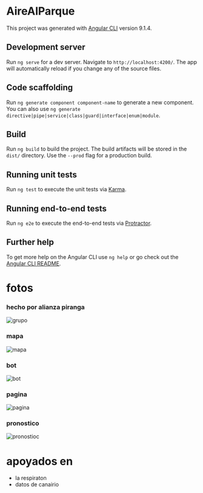 # AireAlParque

This project was generated with [Angular CLI](https://github.com/angular/angular-cli) version 9.1.4.

## Development server

Run `ng serve` for a dev server. Navigate to `http://localhost:4200/`. The app will automatically reload if you change any of the source files.

## Code scaffolding

Run `ng generate component component-name` to generate a new component. You can also use `ng generate directive|pipe|service|class|guard|interface|enum|module`.

## Build

Run `ng build` to build the project. The build artifacts will be stored in the `dist/` directory. Use the `--prod` flag for a production build.

## Running unit tests

Run `ng test` to execute the unit tests via [Karma](https://karma-runner.github.io).

## Running end-to-end tests

Run `ng e2e` to execute the end-to-end tests via [Protractor](http://www.protractortest.org/).

## Further help

To get more help on the Angular CLI use `ng help` or go check out the [Angular CLI README](https://github.com/angular/angular-cli/blob/master/README.md).


# fotos
### hecho por alianza piranga
![grupo](https://wiki.unloquer.org/_media/personas/jero98772/git-mal-minuto/2021-04-17-183558_1541x893_scrot.png)
### mapa
![mapa](https://wiki.unloquer.org/_media/personas/jero98772/git-mal-minuto/2021-04-17-211552_1360x596_scrot.png)
### bot
![bot](https://wiki.unloquer.org/_media/personas/jero98772/screenshot_20210417-211702.png)
### pagina
![pagina](https://wiki.unloquer.org/_media/personas/jero98772/git-mal-minuto/2021-04-17-212413_1309x595_scrot.png)
### pronostico
![pronostioc](https://wiki.unloquer.org/_media/personas/jero98772/git-mal-minuto/aaaaa.png)
# apoyados en
- la respiraton  
- datos de canairio

